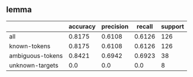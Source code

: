 
## lemma

|                  | accuracy | precision | recall | support |
|------------------|----------|-----------|--------|---------|
| all              | 0.8175   | 0.6108    | 0.6126 | 126     |
| known-tokens     | 0.8175   | 0.6108    | 0.6126 | 126     |
| ambiguous-tokens | 0.8421   | 0.6942    | 0.6923 | 38      |
| unknown-targets  | 0.0      | 0.0       | 0.0    | 8       |

